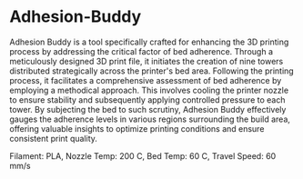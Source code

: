 # Adhesion-Buddy
Adhesion Buddy is a tool specifically crafted for enhancing the 3D printing process by addressing the critical factor of bed adherence. Through a meticulously designed 3D print file, it initiates the creation of nine towers distributed strategically across the printer's bed area. Following the printing process, it facilitates a comprehensive assessment of bed adherence by employing a methodical approach. This involves cooling the printer nozzle to ensure stability and subsequently applying controlled pressure to each tower. By subjecting the bed to such scrutiny, Adhesion Buddy effectively gauges the adherence levels in various regions surrounding the build area, offering valuable insights to optimize printing conditions and ensure consistent print quality.

Filament: PLA,
Nozzle Temp: 200 C,
Bed Temp: 60 C,
Travel Speed: 60 mm/s
